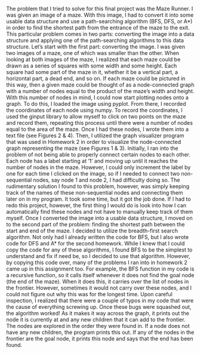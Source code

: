 The problem that I tried to solve for this final project was the Maze Runner. I was given an image of a maze. With this image, I had to convert it into some usable data structure and use a path-searching algorithm (BFS, DFS, or A*) in order to find the shortest path from the entrance of the maze to the exit. This particular problem comes in two parts: converting the image into a data structure and applying one of the path-searching algorithms to this data structure.
Let’s start with the first part: converting the image. I was given two images of a maze, one of which was smaller than the other. When looking at both images of the maze, I realized that each maze could be drawn as a series of squares with some width and some height. Each square had some part of the maze in it, whether it be a vertical part, a horizontal part, a dead end, and so on. If each maze could be pictured in this way, then a given maze could be thought of as a node-connected graph with a number of nodes equal to the product of the maze’s width and height.
With this number of nodes in mind, I could now start plotting nodes onto a graph. To do this, I loaded the image using pyplot. From there, I recorded the coordinates of each node using numpy. To record the coordinates, I used the ginput library to allow myself to click on two points on the maze and record them, repeating this process until there were a number of nodes equal to the area of the maze. Once I had these nodes, I wrote them into a text file (see Figures 2 & 4). Then, I utilized the graph visualizer program that was used in Homework 2 in order to visualize the node-connected graph representing the maze (see Figures 1 & 3). Initially, I ran into the problem of not being able to properly connect certain nodes to each other. Each node has a label starting at ‘1’ and moving up until it reaches the number of nodes in the maze. However, I could only increment the label by one for each time I clicked on the image, so if I needed to connect two non-sequential nodes, say node 1 and node 2, I had difficulty doing so. The rudimentary solution I found to this problem, however, was simply keeping track of the names of these non-sequential nodes and connecting them later on in my program. It took some time, but it got the job done. If I had to redo this project, however, the first thing I would do is look into how I can automatically find these nodes and not have to manually keep track of them myself.
Once I converted the image into a usable data structure, I moved on to the second part of the problem: finding the shortest path between the start and end of the maze. I decided to utilize the breadth-first search algorithm. Not only had I already written the code for BFS, but I also wrote code for DFS and A* for the second homework. While I knew that I could copy the code for any of these algorithms, I found BFS to be the simplest to understand and fix if need be, so I decided to use that algorithm. However, by copying this code over, many of the problems I ran into in homework 2 came up in this assignment too. For example, the BFS function in my code is a recursive function, so it calls itself whenever it does not find the goal node (the end of the maze). When it does this, it carries over the list of nodes in the frontier. However, sometimes it would not carry over these nodes, and I could not figure out why this was for the longest time. Upon careful inspection, I realized that there were a couple of typos in my code that were the cause of everything screwing up. Once these bugs were squashed out, the algorithm worked! As it makes it way across the graph, it prints out the node it is currently at and any new children that it can add to the frontier. The nodes are explored in the order they were found in. If a node does not have any new children, the program prints this out. If any of the nodes in the frontier are the goal node, it prints this node and says that the end has been found.
